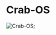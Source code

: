 # Crab-OS

![Crab-OS]("https://raw.githubusercontent.com/Abd-Beltaji/Crab-OS/master/docs/Banner.svg");
